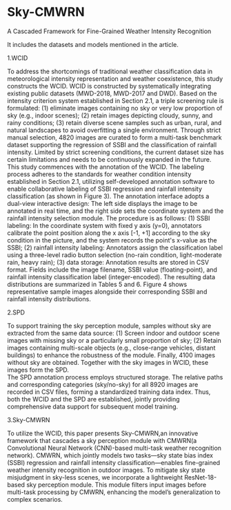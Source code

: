 # Sky-CMWRN
A Cascaded Framework for Fine-Grained Weather Intensity Recognition

It includes the datasets and models mentioned in the article.

1.WCID  

To address the shortcomings of traditional weather classification data in meteorological intensity representation and weather coexistence, this study constructs the WCID. WCID is constructed by systematically integrating existing public datasets (MWD-2018, MWD-2017 and DWD). Based on the intensity criterion system established in Section 2.1, a triple screening rule is formulated: (1) eliminate images containing no sky or very low proportion of sky (e.g., indoor scenes); (2) retain images depicting cloudy, sunny, and rainy conditions; (3) retain diverse scene samples such as urban, rural, and natural landscapes to avoid overfitting a single environment. Through strict manual selection, 4820 images are curated to form a multi-task benchmark dataset supporting the regression of SSBI and the classification of rainfall intensity. Limited by strict screening conditions, the current dataset size has certain limitations and needs to be continuously expanded in the future.  
This study commences with the annotation of the WCID. The labeling process adheres to the standards for weather condition intensity established in Section 2.1, utilizing self-developed annotation software to enable collaborative labeling of SSBI regression and rainfall intensity classification (as shown in Figure 3). The annotation interface adopts a dual-view interactive design: The left side displays the image to be annotated in real time, and the right side sets the coordinate system and the rainfall intensity selection module. The procedure is as follows: (1) SSBI labeling: In the coordinate system with fixed y axis (y=0), annotators calibrate the point position along the x axis [-1, +1] according to the sky condition in the picture, and the system records the point's x-value as the SSBI; (2) rainfall intensity labeling: Annotators assign the classification label using a three-level radio button selection (no-rain condition, light-moderate rain, heavy rain); (3) data storage: Annotation results are stored in CSV format. Fields include the image filename, SSBI value (floating-point), and rainfall intensity classification label (integer-encoded). The resulting data distributions are summarized in Tables 5 and 6. Figure 4 shows representative sample images alongside their corresponding SSBI and rainfall intensity distributions.  

2.SPD  

To support training the sky perception module, samples without sky are extracted from the same data source: (1) Screen indoor and outdoor scene images with missing sky or a particularly small proportion of sky; (2) Retain images containing multi-scale objects (e.g., close-range vehicles, distant buildings) to enhance the robustness of the module. Finally, 4100 images without sky are obtained. Together with the sky images in WCID, these images form the SPD.  
The SPD annotation process employs structured storage. The relative paths and corresponding categories (sky/no-sky) for all 8920 images are recorded in CSV files, forming a standardized training data index. Thus, both the WCID and the SPD are established, jointly providing comprehensive data support for subsequent model training.  


3.Sky-CMWRN  

To utilize the WCID, this paper presents Sky-CMWRN,an innovative framework that cascades a sky perception module with CMWRN(a Convolutional Neural Network (CNN)-based multi-task weather recognition network). CMWRN, which jointly models two tasks—sky state bias index (SSBI) regression and rainfall intensity classification—enables fine-grained weather intensity recognition in outdoor images. To mitigate sky state misjudgment in sky-less scenes, we incorporate a lightweight ResNet-18-based sky perception module. This module filters input images before multi-task processing by CMWRN, enhancing the model’s generalization to complex scenarios.
